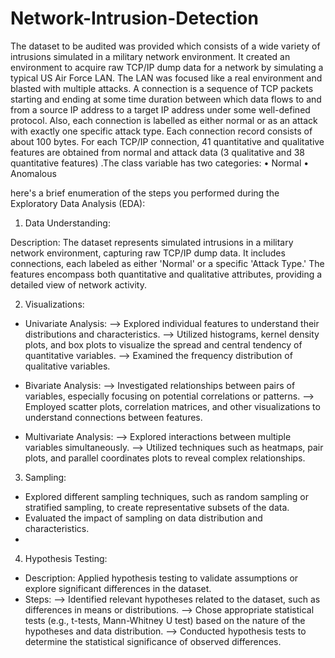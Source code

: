 # Network-Intrusion-Detection
The dataset to be audited was provided which consists of a wide variety of intrusions simulated in a military network environment. It created an environment to acquire raw TCP/IP dump data for a network by simulating a typical US Air Force LAN. The LAN was focused like a real environment and blasted with multiple attacks. A connection is a sequence of TCP packets starting and ending at some time duration between which data flows to and from a source IP address to a target IP address under some well-defined protocol. Also, each connection is labelled as either normal or as an attack with exactly one specific attack type. Each connection record consists of about 100 bytes.
For each TCP/IP connection, 41 quantitative and qualitative features are obtained from normal and attack data (3 qualitative and 38 quantitative features) .The class variable has two categories:
• Normal
• Anomalous

here's a brief enumeration of the steps you performed during the Exploratory Data Analysis (EDA):

1) Data Understanding:

Description: The dataset represents simulated intrusions in a military network environment, capturing raw TCP/IP dump data. It includes connections, each labeled as either 'Normal' or a specific 'Attack Type.' The features encompass both quantitative and qualitative attributes, providing a detailed view of network activity.

2) Visualizations:

- Univariate Analysis: 
--> Explored individual features to understand their distributions and characteristics.
--> Utilized histograms, kernel density plots, and box plots to visualize the spread and central tendency of quantitative variables.
--> Examined the frequency distribution of qualitative variables.

- Bivariate Analysis:
--> Investigated relationships between pairs of variables, especially focusing on potential correlations or patterns.
--> Employed scatter plots, correlation matrices, and other visualizations to understand connections between features.

- Multivariate Analysis:
--> Explored interactions between multiple variables simultaneously.
--> Utilized techniques such as heatmaps, pair plots, and parallel coordinates plots to reveal complex relationships.

3) Sampling:

- Explored different sampling techniques, such as random sampling or stratified sampling, to create representative subsets of the data.
- Evaluated the impact of sampling on data distribution and characteristics.
- 
4) Hypothesis Testing:

- Description: Applied hypothesis testing to validate assumptions or explore significant differences in the dataset.
- Steps:
--> Identified relevant hypotheses related to the dataset, such as differences in means or distributions.
--> Chose appropriate statistical tests (e.g., t-tests, Mann-Whitney U test) based on the nature of the hypotheses and data distribution.
--> Conducted hypothesis tests to determine the statistical significance of observed differences.
